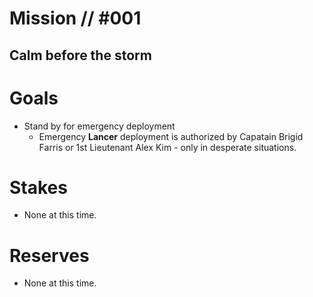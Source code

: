 # Mission // #001
## Calm before the storm
# Goals
- Stand by for emergency deployment
  - Emergency **Lancer** deployment is authorized by Capatain Brigid Farris or 1st Lieutenant Alex Kim - only in desperate situations.

# Stakes
- None at this time.

# Reserves
- None at this time.
